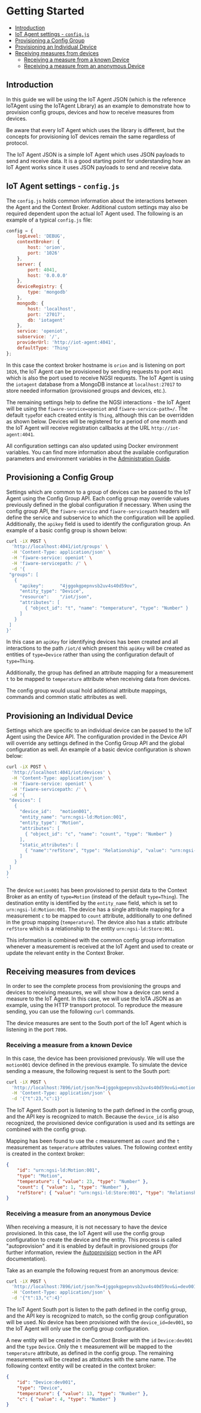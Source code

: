 # Getting Started

-   [Introduction](#introduction)
-   [IoT Agent settings - `config.js`](#iot-agent-settings---configjs)
-   [Provisioning a Config Group](#provisioning-a-config-group)
-   [Provisioning an Individual Device](#provisioning-an-individual-device)
-   [Receiving measures from devices](#receiving-measures-from-devices)
    -   [Receiving a measure from a known Device](#receiving-a-measure-from-a-known-device)
    -   [Receiving a measure from an anonymous Device](#receiving-a-measure-from-an-anonymous-device)

## Introduction

In this guide we will be using the IoT Agent JSON (which is the reference IoTAgent using the IoTAgent Library) as an
example to demonstrate how to provision config groups, devices and how to receive measures from devices.

Be aware that every IoT Agent which uses the library is different, but the concepts for provisioning IoT devices remain
the same regardless of protocol.

The IoT Agent JSON is a simple IoT Agent which uses JSON payloads to send and receive data. It is a good starting point
for understanding how an IoT Agent works since it uses JSON payloads to send and receive data.

## IoT Agent settings - `config.js`

The `config.js` holds common information about the interactions between the Agent and the Context Broker. Additional
custom settings may also be required dependent upon the actual IoT Agent used. The following is an example of a typical
`config.js` file:

```javascript
config = {
    logLevel: 'DEBUG',
    contextBroker: {
        host: 'orion',
        port: '1026'
    },
    server: {
        port: 4041,
        host: '0.0.0.0'
    },
    deviceRegistry: {
        type: 'mongodb'
    },
    mongodb: {
        host: 'localhost',
        port: '27017',
        db: 'iotagent'
    },
    service: 'openiot',
    subservice: '/',
    providerUrl: 'http://iot-agent:4041',
    defaultType: 'Thing'
};
```

In this case the context broker hostname is `orion` and is listening on port `1026`, the IoT Agent can be provisioned by
sending requests to port `4041` which is also the port used to receive NGSI requests. The IoT Agent is using the
`iotagent` database from a MongoDB instance at `localhost:27017` to store needed information (provisioned groups and
devices, etc.).

The remaining settings help to define the NGSI interactions - the IoT Agent will be using the `fiware-service=openiot`
and `fiware-service-path=/`. The default `type`for each created entity is `Thing`, although this can be overridden as
shown below. Devices will be registered for a period of one month and the IoT Agent will receive registration callbacks
at the URL `http://iot-agent:4041`.

All configuration settings can also updated using Docker environment variables. You can find more information about the
available configuration parameters and environment variables in the [Administration Guide](admin.md).

## Provisioning a Config Group

Settings which are common to a group of devices can be passed to the IoT Agent using the Config Group API. Each config
group may override values previously defined in the global configuration if necessary. When using the config group API,
the `fiware-service` and `fiware-servicepath` headers will define the service and subservice to which the configuration
will be applied. Additionally, the `apikey` field is used to identify the configuration group. An example of a basic
config group is shown below:

```bash
curl -iX POST \
  'http://localhost:4041/iot/groups' \
  -H 'Content-Type: application/json' \
  -H 'fiware-service: openiot' \
  -H 'fiware-servicepath: /' \
  -d '{
 "groups": [
   {
     "apikey":      "4jggokgpepnvsb2uv4s40d59ov",
     "entity_type": "Device",
     "resource":    "/iot/json",
     "attributes": [
       { "object_id": "t", "name": "temperature", "type": "Number" }
     ]
   }
 ]
}'
```

In this case an `apiKey` for identifying devices has been created and all interactions to the path `/iot/d` which
present this `apiKey` will be created as entities of `type=Device` rather than using the configuration default of
`type=Thing`.

Additionally, the group has defined an attribute mapping for a measurement `t` to be mapped to `temperature` attribute
when receiving data from devices.

The config group would usual hold additional attribute mappings, commands and common static attributes as well.

## Provisioning an Individual Device

Settings which are specific to an individual device can be passed to the IoT Agent using the Device API. The
configuration provided in the Device API will override any settings defined in the Config Group API and the global
configuration as well. An example of a basic device configuration is shown below:

```bash
curl -iX POST \
  'http://localhost:4041/iot/devices' \
  -H 'Content-Type: application/json' \
  -H 'fiware-service: openiot' \
  -H 'fiware-servicepath: /' \
  -d '{
 "devices": [
   {
     "device_id":   "motion001",
     "entity_name": "urn:ngsi-ld:Motion:001",
     "entity_type": "Motion",
     "attributes": [
       { "object_id": "c", "name": "count", "type": "Number" }
     ],
     "static_attributes": [
       { "name":"refStore", "type": "Relationship", "value": "urn:ngsi-ld:Store:001"}
     ]
   }
 ]
}
'
```

The device `motion001` has been provisioned to persist data to the Context Broker as an entity of `type=Motion` (instead
of the default `type=Thing`). The destination entity is identified by the `entity_name` field, which is set to
`urn:ngsi-ld:Motion:001`. The device has a single attribute mapping for a measurement `c` to be mapped to `count`
attribute, additionally to one defined in the group mapping (`temperature`). The device also has a static attribute
`refStore` which is a relationship to the entity `urn:ngsi-ld:Store:001`.

This information is combined with the common config group information whenever a measurement is received at the IoT
Agent and used to create or update the relevant entity in the Context Broker.

## Receiving measures from devices

In order to see the complete process from provisioning the groups and devices to receiving measures, we will show how a
device can send a measure to the IoT Agent. In this case, we will use the IoTA JSON as an example, using the HTTP
transport protocol. To reproduce the measure sending, you can use the following `curl` commands.

The device measures are sent to the South port of the IoT Agent which is listening in the port `7896`.

### Receiving a measure from a known Device

In this case, the device has been provisioned previously. We will use the `motion001` device defined in the previous
example. To simulate the device sending a measure, the following request is sent to the South port:

```bash
curl -iX POST \
  'http://localhost:7896/iot/json?k=4jggokgpepnvsb2uv4s40d59ov&i=motion001' \
  -H 'Content-Type: application/json' \
  -d '{"t":23,"c":1}'
```

The IoT Agent South port is listening to the path defined in the config group, and the API key is recognized to match.
Because the `device_id` is also recognized, the provisioned device configuration is used and its settings are combined
with the config group.

Mapping has been found to use the `c` measurement as `count` and the `t` measurement as `temperature` attributes values.
The following context entity is created in the context broker:

```json
{
    "id": "urn:ngsi-ld:Motion:001",
    "type": "Motion",
    "temperature": { "value": 23, "type": "Number" },
    "count": { "value": 1, "type": "Number" },
    "refStore": { "value": "urn:ngsi-ld:Store:001", "type": "Relationship" }
}
```

### Receiving a measure from an anonymous Device

When receiving a measure, it is not necessary to have the device provisioned. In this case, the IoT Agent will use the
config group configuration to create the device and the entity. This process is called "autoprovision" and it is enabled
by default in provisioned groups (for further information, review the
[Autoprovision](api.md#autoprovision-configuration-autoprovision) section in the API documentation).

Take as an example the following request from an anonymous device:

```bash
curl -iX POST \
  'http://localhost:7896/iot/json?k=4jggokgpepnvsb2uv4s40d59ov&i=dev001' \
  -H 'Content-Type: application/json' \
  -d '{"t":13,"c":4}'
```

The IoT Agent South port is listen to the path defined in the config group, and the API key is recognized to match, so
the config group configuration will be used. No device has been provisioned with the `device_id=dev001`, so the IoT
Agent will only use the config group configuration.

A new entity will be created in the Context Broker with the `id` `Device:dev001` and the `type` `Device`. Only the `t`
measurement will be mapped to the `temperature` attribute, as defined in the config group. The remaining measurements
will be created as attributes with the same name. The following context entity will be created in the context broker:

```json
{
    "id": "Device:dev001",
    "type": "Device",
    "temperature": { "value": 13, "type": "Number" },
    "c": { "value": 4, "type": "Number" }
}
```
